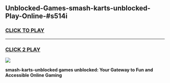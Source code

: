 
## Unblocked-Games-smash-karts-unblocked-Play-Online-#s514i
<h3>
<a href="https://premium.freeplayer.one?title=smash-karts-unblocked&ref=27F">CLICK TO PLAY</a></h3>
<hr>

<h3>
<a href="https://premium.freeplayer.one?title=smash-karts-unblocked&ref=27F">CLICK 2 PLAY</a>
  
</h3>

<a href="https://premium.freeplayer.one?title=smash-karts-unblocked&ref=27F"><img src="https://clearcache.store/games.png"></a>


**smash-karts-unblocked games unblocked: Your Gateway to Fun and Accessible Online Gaming**
